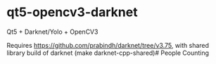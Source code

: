 # qt5-opencv3-darknet
Qt5 + Darknet/Yolo + OpenCV3

Requires https://github.com/prabindh/darknet/tree/v3.75, with shared library build of darknet (make darknet-cpp-shared)# People Counting
